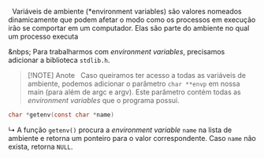 &nbsp; Variáveis de ambiente (*environment variables) são valores nomeados dinamicamente que podem afetar o modo como os processos em execução irão se comportar em um computador. Elas são parte do ambiente no qual um processo executa

&nbps; Para trabalharmos com *environment variables*, precisamos adicionar a biblioteca `stdlib.h`.

> [!NOTE] Anote
> &nbsp; Caso queiramos ter acesso a todas as variáveis de ambiente, podemos adicionar o parâmetro `char **envp` em nossa main (para além de argc e argv). Este parâmetro contém todas as *environment variables* que o programa possui.

```c
char *getenv(const char *name)
```
&rdsh; A função `getenv()` procura a *environment variable* `name` na lista de ambiente e retorna um ponteiro para o valor correspondente. Caso `name` não exista, retorna `NULL`.

